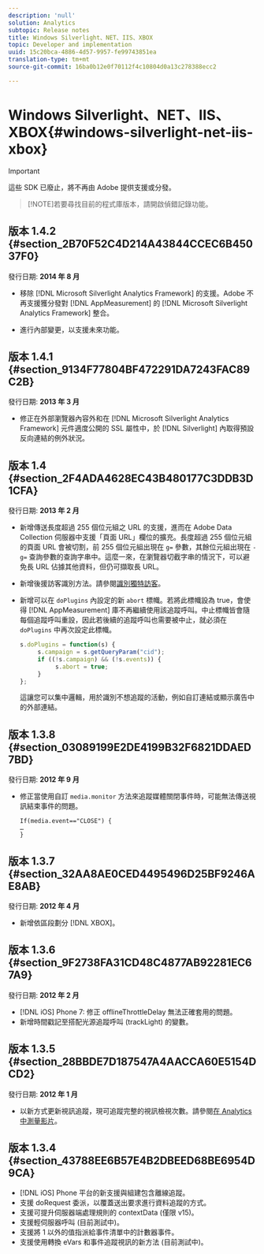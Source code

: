 ```yaml
---
description: 'null'
solution: Analytics
subtopic: Release notes
title: Windows Silverlight、NET、IIS、XBOX
topic: Developer and implementation
uuid: 15c20bca-4886-4d57-9957-fe99743851ea
translation-type: tm+mt
source-git-commit: 16ba0b12e0f70112f4c10804d0a13c278388ecc2

---
```



# Windows Silverlight、NET、IIS、XBOX{#windows-silverlight-net-iis-xbox}

>[!IMPORTANT]
>
>這些 SDK 已廢止，將不再由 Adobe 提供支援或分發。

> [!NOTE]若要尋找目前的程式庫版本，請開啟偵錯記錄功能。

## 版本 1.4.2 {#section_2B70F52C4D214A43844CCEC6B45037F0}

發行日期: **2014 年 8 月**

* 移除 [!DNL Microsoft Silverlight Analytics Framework] 的支援。Adobe 不再支援獲分發對 [!DNL AppMeasurement] 的 [!DNL Microsoft Silverlight Analytics Framework] 整合。

* 進行內部變更，以支援未來功能。

## 版本 1.4.1 {#section_9134F77804BF472291DA7243FAC89C2B}

發行日期: **2013 年 3 月**

* 修正在外部瀏覽器內容外和在 [!DNL Microsoft Silverlight Analytics Framework] 元件適度公開的 SSL 屬性中，於 [!DNL Silverlight] 內取得預設反向連結的例外狀況。

## 版本 1.4 {#section_2F4ADA4628EC43B480177C3DDB3D1CFA}

發行日期: **2013 年 2 月**

* 新增傳送長度超過 255 個位元組之 URL 的支援，進而在 Adobe Data Collection 伺服器中支援「頁面 URL」欄位的擴充。長度超過 255 個位元組的頁面 URL 會被切割，前 255 個位元組出現在 `g=` 參數，其餘位元組出現在 `-g=` 查詢參數的查詢字串中。這麼一來，在瀏覽器切截字串的情況下，可以避免長 URL 佔據其他資料，但仍可擷取長 URL。

* 新增後援訪客識別方法。請參閱[識別獨特訪客](https://marketing.adobe.com/resources/help/en_US/sc/implement/c_identifying_unique_visitors.html)。
* 新增可以在 `doPlugins` 內設定的新 `abort` 標幟。若將此標幟設為 true，會使得 [!DNL AppMeasurement] 庫不再繼續使用該追蹤呼叫。中止標幟皆會隨每個追蹤呼叫重設，因此若後續的追蹤呼叫也需要被中止，就必須在 `doPlugins` 中再次設定此標幟。

   ```js
   s.doPlugins = function(s) { 
        s.campaign = s.getQueryParam("cid"); 
        if ((!s.campaign) && (!s.events)) { 
             s.abort = true; 
        } 
   };
   ```

   這讓您可以集中邏輯，用於識別不想追蹤的活動，例如自訂連結或顯示廣告中的外部連結。

## 版本 1.3.8 {#section_03089199E2DE4199B32F6821DDAED7BD}

發行日期: **2012 年 9 月**

* 修正當使用自訂 `media.monitor` 方法來追蹤媒體關閉事件時，可能無法傳送視訊結束事件的問題。

   ```
   If(media.event=="CLOSE") { 
   … 
   } 
   ```

## 版本 1.3.7 {#section_32AA8AE0CED4495496D25BF9246AE8AB}

發行日期: **2012 年 4 月**

* 新增依區段劃分 [!DNL XBOX]。

## 版本 1.3.6 {#section_9F2738FA31CD48C4877AB92281EC67A9}

發行日期: **2012 年 2 月**

* [!DNL iOS] Phone 7: 修正 offlineThrottleDelay 無法正確套用的問題。
* 新增時間戳記至搭配光源追蹤呼叫 (trackLight) 的變數。

## 版本 1.3.5 {#section_28BBDE7D187547A4AACCA60E5154DCD2}

發行日期: **2012 年 1 月**

* 以新方式更新視訊追蹤，現可追蹤完整的視訊檢視次數。請參閱[在 Analytics 中測量影片](https://marketing.adobe.com/resources/help/en_US/sc/appmeasurement/video/index.html)。

## 版本 1.3.4 {#section_43788EE6B57E4B2DBEED68BE6954D9CA}

* [!DNL iOS] Phone 平台的新支援與組建包含離線追蹤。
* 支援 doRequest 委派，以覆蓋送出要求進行資料追蹤的方式。
* 支援可提升伺服器端處理規則的 contextData (僅限 v15)。
* 支援輕伺服器呼叫 (目前測試中)。
* 支援將 1 以外的值指派給事件清單中的計數器事件。
* 支援使用轉換 eVars 和事件追蹤視訊的新方法 (目前測試中)。

